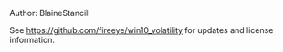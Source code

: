 Author: BlaineStancill

See https://github.com/fireeye/win10_volatility for updates and license information. 